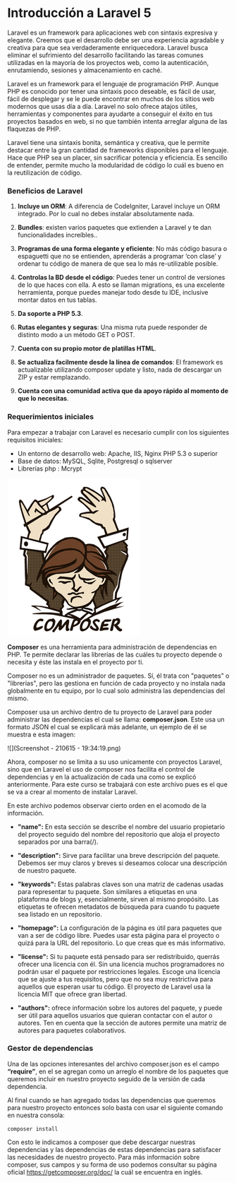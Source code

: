 Introducción a Laravel 5
=======

Laravel es un framework para aplicaciones web con sintaxis expresiva y elegante. Creemos que el desarrollo debe ser una experiencia agradable y creativa para que sea verdaderamente enriquecedora. Laravel busca eliminar el sufrimiento del desarrollo facilitando las tareas comunes utilizadas en la mayoría de los proyectos web, como la autenticación, enrutamiendo, sesiones y almacenamiento en caché.

Laravel es un framework para el lenguaje de programación PHP. Aunque PHP es conocido por tener una sintaxis poco deseable, es fácil de usar, fácil de desplegar y se le puede encontrar en muchos de los sitios web modernos que usas día a día. Laravel no solo ofrece atajos útiles, herramientas y componentes para ayudarte a conseguir el éxito en tus proyectos basados en web, si no que también intenta arreglar alguna de las flaquezas de PHP.

Laravel tiene una sintaxis bonita, semántica y creativa, que le permite destacar entre la gran cantidad de frameworks disponibles para el lenguaje. Hace que PHP sea un placer, sin sacrificar potencia y eficiencia. Es sencillo de entender, permite mucho la modularidad de código lo cuál es bueno en la reutilización de código.

### Beneficios de Laravel

1. **Incluye un ORM**: A diferencia de CodeIgniter, Laravel incluye un ORM integrado. Por lo cual no debes instalar absolutamente nada.

2. **Bundles**: existen varios paquetes que extienden a Laravel y te dan funcionalidades increíbles..

3. **Programas de una forma elegante y eficiente**: No más código basura o espaguetti que no se entienden, aprenderás a programar ‘con clase’ y ordenar tu código de manera de que sea lo más re-utilizable posible.

4. **Controlas la BD desde el código**: Puedes tener un control de versiones de lo que haces con ella. A esto se llaman migrations, es una excelente herramienta, porque puedes manejar todo desde tu IDE, inclusive montar datos en tus tablas.

5. **Da soporte a PHP 5.3**.

6. **Rutas elegantes y seguras**: Una misma ruta puede responder de distinto modo a un método GET o POST.

7. **Cuenta con su propio motor de platillas HTML**.

8. **Se actualiza facilmente desde la línea de comandos**: El framework es actualizable utilizando composer update y listo, nada de descargar un ZIP y estar remplazando.

9. **Cuenta con una comunidad activa que da apoyo rápido al momento de que lo necesitas**.

### Requerimientos iniciales

Para empezar a trabajar con Laravel es necesario cumplir con los siguientes requisitos iniciales:

* Un entorno de desarrollo web: Apache, IIS, Nginx
PHP 5.3 o superior
* Base de datos: MySQL, Sqlite, Postgresql o sqlserver
* Librerías php : Mcrypt


![](images/composer.png)


****Composer**** es una herramienta para administración de dependencias en PHP. Te permite declarar las librerías de las cuáles tu proyecto depende o necesita y éste las instala en el proyecto por ti.

Composer no es un administrador de paquetes. Sí, él trata con "paquetes" o "librerías", pero las gestiona en función de cada proyecto y no instala nada globalmente en tu equipo, por lo cual solo administra las dependencias del mismo.

Composer usa un archivo dentro de tu proyecto de Laravel para poder administrar las dependencias el cual se llama: **composer.json**. Este usa un formato JSON el cual se explicará más adelante, un ejemplo de él se muestra e esta imagen:

![](Screenshot - 210615 - 19:34:19.png)

Ahora, composer no se limita a su uso unicamente con proyectos Laravel, sino que en Laravel el uso de composer nos facilita el control de dependencias y en la actualización de cada una como se explicó anteriormente. Para este curso se trabajará con este archivo pues es el que se va a crear al momento de instalar Laravel.

En este archivo podemos observar cierto orden en el acomodo de la información.

* **"name":** En esta sección se describe el nombre del usuario propietario del proyecto seguido del nombre del repositorio que aloja el proyecto separados por una barra(/).

* **"description":** Sirve para facilitar una breve descripción del paquete. Debemos ser muy claros y breves si deseamos colocar una descripción de nuestro paquete.

* **"keywords":** Estas palabras claves son una matriz de cadenas usadas para representar tu paquete. Son similares a etiquetas en una plataforma de blogs y, esencialmente, sirven al mismo propósito. Las etiquetas te ofrecen metadatos de búsqueda para cuando tu paquete sea listado en un repositorio.

* **"homepage":** La configuración de la página es útil para paquetes que van a ser de código libre. Puedes usar esta página para el proyecto o quizá para la URL del repositorio. Lo que creas que es más informativo.

* **"license":** Si tu paquete está pensado para ser redistribuido, querrás ofrecer una licencia con él. Sin una licencia muchos programadores no podrán usar el paquete por restricciones legales. Escoge una licencia que se ajuste a tus requisitos, pero que no sea muy restrictiva para aquellos que esperan usar tu código. El proyecto de Laravel usa la licencia MIT que ofrece gran libertad.

* **"authors":** ofrece información sobre los autores del paquete, y puede ser útil para aquellos usuarios que quieran contactar con el autor o autores. Ten en cuenta que la sección de autores permite una matriz de autores para paquetes colaborativos.

### Gestor de dependencias
Una de las opciones interesantes del archivo composer.json es el campo **“require”**, en el se agregan como un arreglo el nombre de los paquetes que queremos incluir en nuestro proyecto seguido de la versión de cada dependencia.

Al final cuando se han agregado todas las dependencias que queremos para nuestro proyecto entonces solo basta con usar el siguiente comando en nuestra consola:

```
composer install
```

Con esto le indicamos a composer que debe descargar nuestras dependencias y las dependencias de estas dependencias para satisfacer las necesidades de nuestro proyecto. Para más información sobre composer, sus campos y su forma de uso podemos consultar su página oficial https://getcomposer.org/doc/ la cuál se encuentra en inglés.
